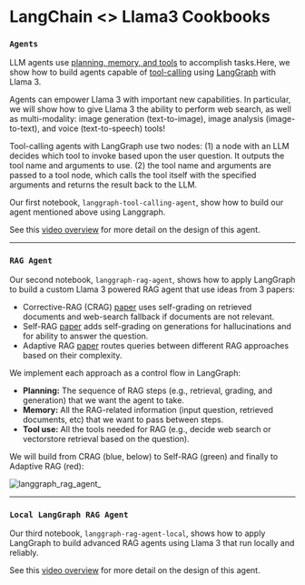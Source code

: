 # LangChain <> Llama3 Cookbooks

### `Agents`

LLM agents use [planning, memory, and tools](https://lilianweng.github.io/posts/2023-06-23-agent/) to accomplish tasks.Here, we show how to build agents capable of [tool-calling](https://python.langchain.com/docs/integrations/chat/) using [LangGraph](https://python.langchain.com/docs/langgraph) with Llama 3. 

 Agents can empower Llama 3 with important new capabilities. In particular, we will show how to give Llama 3 the ability to perform web search, as well as multi-modality: image generation (text-to-image), image analysis (image-to-text), and voice (text-to-speech) tools!

Tool-calling agents with LangGraph use two nodes: (1) a node with an LLM decides which tool to invoke based upon the user question. It outputs the tool name and arguments to use. (2) the tool name and arguments are passed to a tool node, which calls the tool itself with the specified arguments and returns the result back to the LLM.

Our first notebook, `langgraph-tool-calling-agent`, show how to build our agent mentioned above using Langgraph.

See this [video overview](xxx) for more detail on the design of this agent.

--- 

### `RAG Agent`

Our second notebook, `langgraph-rag-agent`, shows how to apply LangGraph to build a custom Llama 3 powered RAG agent that use ideas from 3 papers:

* Corrective-RAG (CRAG) [paper](https://arxiv.org/pdf/2401.15884.pdf) uses self-grading on retrieved documents and web-search fallback if documents are not relevant.
* Self-RAG [paper](https://arxiv.org/abs/2310.11511) adds self-grading on generations for hallucinations and for ability to answer the question.
* Adaptive RAG [paper](https://arxiv.org/abs/2403.14403) routes queries between different RAG approaches based on their complexity.

We implement each approach as a control flow in LangGraph:
- **Planning:** The sequence of RAG steps (e.g., retrieval, grading, and generation) that we want the agent to take.
- **Memory:** All the RAG-related information (input question, retrieved documents, etc) that we want to pass between steps.
- **Tool use:** All the tools needed for RAG (e.g., decide web search or vectorstore retrieval based on the question).

We will build from CRAG (blue, below) to Self-RAG (green) and finally to Adaptive RAG (red):

![langgraph_rag_agent_](https://github.com/rlancemartin/llama-recipes/assets/122662504/ec4aa1cd-3c7e-4cd1-a1e7-7deddc4033a8)

--- 
 
### `Local LangGraph RAG Agent`

Our third notebook, `langgraph-rag-agent-local`, shows how to apply LangGraph to build advanced RAG agents using Llama 3 that run locally and reliably.

See this [video overview](https://www.youtube.com/watch?v=sgnrL7yo1TE) for more detail on the design of this agent.
